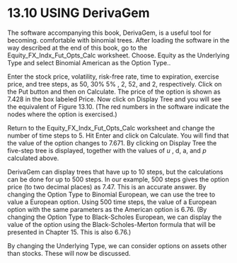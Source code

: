 # 13.10 USING DerivaGem  

The software accompanying this book, DerivaGem, is a useful tool for becoming. comfortable with binomial trees. After loading the software in the way described at the end of this book, go to the Equity_FX_Indx_Fut_Opts_Calc worksheet. Choose. Equity as the Underlying Type and select Binomial American as the Option Type..  

Enter the stock price, volatility, risk-free rate, time to expiration, exercise price, and tree steps, as 50, $30\%$ $5\%$ , 2, 52, and 2, respectively. Click on the Put button and then on Calculate. The price of the option is shown as 7.428 in the box labeled Price. Now click on Display Tree and you will see the equivalent of Figure 13.10. (The red numbers in the software indicate the nodes where the option is exercised.)  

Return to the Equity_FX_Indx_Fut_Opts_Calc worksheet and change the number of time steps to 5. Hit Enter and click on Calculate. You will find that the value of the option changes to 7.671. By clicking on Display Tree the five-step tree is displayed, together with the values of $u$ , d, a, and $p$ calculated above.  

DerivaGem can display trees that have up to 10 steps, but the calculations can be done for up to 500 steps. In our example, 500 steps gives the option price (to two decimal places) as 7.47. This is an accurate answer. By changing the Option Type to Binomial European, we can use the tree to value a European option. Using 500 time steps, the value of a European option with the same parameters as the American option is 6.76. (By changing the Option Type to Black-Scholes European, we can display the value of the option using the Black-Scholes-Merton formula that will be presented in Chapter 15. This is also 6.76.)  

By changing the Underlying Type, we can consider options on assets other than stocks. These will now be discussed.  
